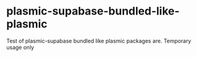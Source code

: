# plasmic-supabase-bundled-like-plasmic
Test of plasmic-supabase bundled like plasmic packages are. Temporary usage only

